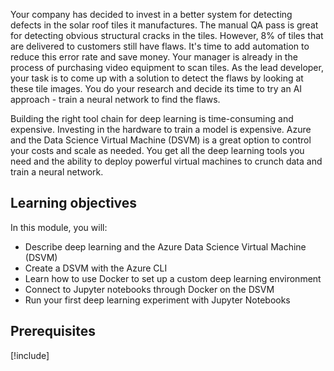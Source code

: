 Your company has decided to invest in a better system for detecting defects in the solar roof tiles it manufactures. The manual QA pass is great for detecting obvious structural cracks in the tiles. However, 8% of tiles that are delivered to customers still have flaws. It's time to add automation to reduce this error rate and save money. Your manager is already in the process of purchasing video equipment to scan tiles. As the lead developer, your task is to come up with a solution to detect the flaws by looking at these tile images. You do your research and decide its time to try an AI approach - train a neural network to find the flaws. 

Building the right tool chain for deep learning is time-consuming and expensive. Investing in the hardware to train a model is expensive. Azure and the Data Science Virtual Machine (DSVM) is a great option to control your costs and scale as needed. You get all the deep learning tools you need and the ability to deploy powerful virtual machines to crunch data and train a neural network.  

## Learning objectives

In this module, you will:

  - Describe deep learning and the Azure Data Science Virtual Machine (DSVM)
  - Create a DSVM with the Azure CLI
  - Learn how to use Docker to set up a custom deep learning environment
  - Connect to Jupyter notebooks through Docker on the DSVM
  - Run your first deep learning experiment with Jupyter Notebooks
  
## Prerequisites

[!include[](../../../includes/azure-subscription-prerequisite.md)]
